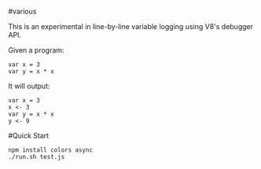 #various

This is an experimental in line-by-line variable logging using V8's debugger API.

Given a program:

    var x = 3
    var y = x * x

It will output:

    var x = 3
    x <- 3
    var y = x * x
    y <- 9

#Quick Start

    npm install colors async
    ./run.sh test.js
